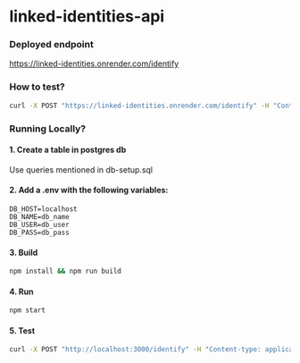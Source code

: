 # linked-identities-api

### Deployed endpoint


https://linked-identities.onrender.com/identify

### How to test?

```bash
curl -X POST "https://linked-identities.onrender.com/identify" -H "Content-type: application/json" -d '{"email":"abc@gmail.com","phoneNumber":"123"}'
```
### Running Locally?

#### 1. Create a table in postgres db

Use queries mentioned in db-setup.sql

#### 2. Add a .env with the following variables:

```
DB_HOST=localhost
DB_NAME=db_name
DB_USER=db_user
DB_PASS=db_pass
```
#### 3. Build

```bash
npm install && npm run build
```

#### 4. Run

```bash
npm start
```

#### 5. Test

```bash
curl -X POST "http://localhost:3000/identify" -H "Content-type: application/json" -d '{"email":"abc@gmail.com","phoneNumber":"123"}'
```
